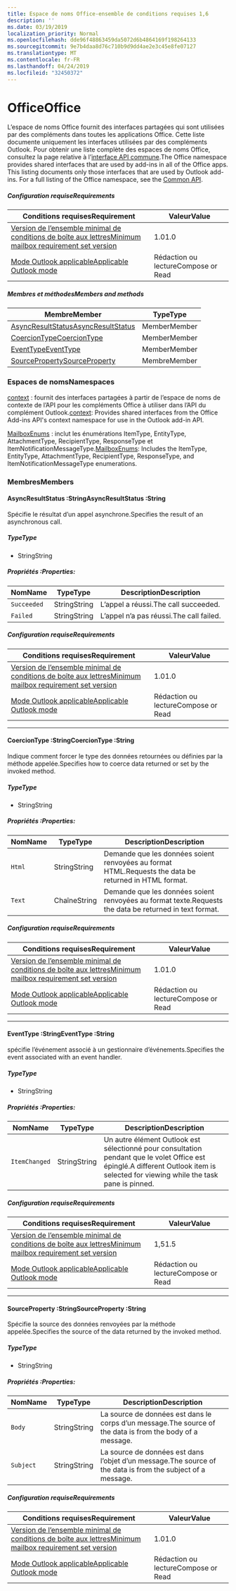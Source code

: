 ```yaml
---
title: Espace de noms Office-ensemble de conditions requises 1,6
description: ''
ms.date: 03/19/2019
localization_priority: Normal
ms.openlocfilehash: dde96f48863459da5072d6b4864169f198264133
ms.sourcegitcommit: 9e7b4daa8d76c710b9d9dd4ae2e3c45e8fe07127
ms.translationtype: MT
ms.contentlocale: fr-FR
ms.lasthandoff: 04/24/2019
ms.locfileid: "32450372"
---
```

# <a name="office"></a><span data-ttu-id="923a6-102">Office</span><span class="sxs-lookup"><span data-stu-id="923a6-102">Office</span></span>

<span data-ttu-id="923a6-p101">L’espace de noms Office fournit des interfaces partagées qui sont utilisées par des compléments dans toutes les applications Office. Cette liste documente uniquement les interfaces utilisées par des compléments Outlook. Pour obtenir une liste complète des espaces de noms Office, consultez la page relative à l’[interface API commune](/javascript/api/office).</span><span class="sxs-lookup"><span data-stu-id="923a6-p101">The Office namespace provides shared interfaces that are used by add-ins in all of the Office apps. This listing documents only those interfaces that are used by Outlook add-ins. For a full listing of the Office namespace, see the [Common API](/javascript/api/office).</span></span>

##### <a name="requirements"></a><span data-ttu-id="923a6-105">Configuration requise</span><span class="sxs-lookup"><span data-stu-id="923a6-105">Requirements</span></span>

|<span data-ttu-id="923a6-106">Conditions requises</span><span class="sxs-lookup"><span data-stu-id="923a6-106">Requirement</span></span>| <span data-ttu-id="923a6-107">Valeur</span><span class="sxs-lookup"><span data-stu-id="923a6-107">Value</span></span>|
|---|---|
|[<span data-ttu-id="923a6-108">Version de l’ensemble minimal de conditions de boîte aux lettres</span><span class="sxs-lookup"><span data-stu-id="923a6-108">Minimum mailbox requirement set version</span></span>](/office/dev/add-ins/reference/requirement-sets/outlook-api-requirement-sets)| <span data-ttu-id="923a6-109">1.0</span><span class="sxs-lookup"><span data-stu-id="923a6-109">1.0</span></span>|
|[<span data-ttu-id="923a6-110">Mode Outlook applicable</span><span class="sxs-lookup"><span data-stu-id="923a6-110">Applicable Outlook mode</span></span>](/outlook/add-ins/#extension-points)| <span data-ttu-id="923a6-111">Rédaction ou lecture</span><span class="sxs-lookup"><span data-stu-id="923a6-111">Compose or Read</span></span>|

##### <a name="members-and-methods"></a><span data-ttu-id="923a6-112">Membres et méthodes</span><span class="sxs-lookup"><span data-stu-id="923a6-112">Members and methods</span></span>

| <span data-ttu-id="923a6-113">Membre</span><span class="sxs-lookup"><span data-stu-id="923a6-113">Member</span></span> | <span data-ttu-id="923a6-114">Type</span><span class="sxs-lookup"><span data-stu-id="923a6-114">Type</span></span> |
|--------|------|
| [<span data-ttu-id="923a6-115">AsyncResultStatus</span><span class="sxs-lookup"><span data-stu-id="923a6-115">AsyncResultStatus</span></span>](#asyncresultstatus-string) | <span data-ttu-id="923a6-116">Member</span><span class="sxs-lookup"><span data-stu-id="923a6-116">Member</span></span> |
| [<span data-ttu-id="923a6-117">CoercionType</span><span class="sxs-lookup"><span data-stu-id="923a6-117">CoercionType</span></span>](#coerciontype-string) | <span data-ttu-id="923a6-118">Member</span><span class="sxs-lookup"><span data-stu-id="923a6-118">Member</span></span> |
| [<span data-ttu-id="923a6-119">EventType</span><span class="sxs-lookup"><span data-stu-id="923a6-119">EventType</span></span>](#eventtype-string) | <span data-ttu-id="923a6-120">Member</span><span class="sxs-lookup"><span data-stu-id="923a6-120">Member</span></span> |
| [<span data-ttu-id="923a6-121">SourceProperty</span><span class="sxs-lookup"><span data-stu-id="923a6-121">SourceProperty</span></span>](#sourceproperty-string) | <span data-ttu-id="923a6-122">Membre</span><span class="sxs-lookup"><span data-stu-id="923a6-122">Member</span></span> |

### <a name="namespaces"></a><span data-ttu-id="923a6-123">Espaces de noms</span><span class="sxs-lookup"><span data-stu-id="923a6-123">Namespaces</span></span>

<span data-ttu-id="923a6-124">[context](office.context.md) : fournit des interfaces partagées à partir de l’espace de noms de contexte de l’API pour les compléments Office à utiliser dans l’API du complément Outlook.</span><span class="sxs-lookup"><span data-stu-id="923a6-124">[context](office.context.md): Provides shared interfaces from the Office Add-ins API's context namespace for use in the Outlook add-in API.</span></span>

<span data-ttu-id="923a6-125">[MailboxEnums](/javascript/api/outlook_1_6/office.mailboxenums.attachmenttype) : inclut les énumérations ItemType, EntityType, AttachmentType, RecipientType, ResponseType et ItemNotificationMessageType.</span><span class="sxs-lookup"><span data-stu-id="923a6-125">[MailboxEnums](/javascript/api/outlook_1_6/office.mailboxenums.attachmenttype): Includes the ItemType, EntityType, AttachmentType, RecipientType, ResponseType, and ItemNotificationMessageType enumerations.</span></span>

### <a name="members"></a><span data-ttu-id="923a6-126">Membres</span><span class="sxs-lookup"><span data-stu-id="923a6-126">Members</span></span>

####  <a name="asyncresultstatus-string"></a><span data-ttu-id="923a6-127">AsyncResultStatus :String</span><span class="sxs-lookup"><span data-stu-id="923a6-127">AsyncResultStatus :String</span></span>

<span data-ttu-id="923a6-128">Spécifie le résultat d’un appel asynchrone.</span><span class="sxs-lookup"><span data-stu-id="923a6-128">Specifies the result of an asynchronous call.</span></span>

##### <a name="type"></a><span data-ttu-id="923a6-129">Type</span><span class="sxs-lookup"><span data-stu-id="923a6-129">Type</span></span>

*   <span data-ttu-id="923a6-130">String</span><span class="sxs-lookup"><span data-stu-id="923a6-130">String</span></span>

##### <a name="properties"></a><span data-ttu-id="923a6-131">Propriétés :</span><span class="sxs-lookup"><span data-stu-id="923a6-131">Properties:</span></span>

|<span data-ttu-id="923a6-132">Nom</span><span class="sxs-lookup"><span data-stu-id="923a6-132">Name</span></span>| <span data-ttu-id="923a6-133">Type</span><span class="sxs-lookup"><span data-stu-id="923a6-133">Type</span></span>| <span data-ttu-id="923a6-134">Description</span><span class="sxs-lookup"><span data-stu-id="923a6-134">Description</span></span>|
|---|---|---|
|`Succeeded`| <span data-ttu-id="923a6-135">String</span><span class="sxs-lookup"><span data-stu-id="923a6-135">String</span></span>|<span data-ttu-id="923a6-136">L’appel a réussi.</span><span class="sxs-lookup"><span data-stu-id="923a6-136">The call succeeded.</span></span>|
|`Failed`| <span data-ttu-id="923a6-137">String</span><span class="sxs-lookup"><span data-stu-id="923a6-137">String</span></span>|<span data-ttu-id="923a6-138">L’appel n’a pas réussi.</span><span class="sxs-lookup"><span data-stu-id="923a6-138">The call failed.</span></span>|

##### <a name="requirements"></a><span data-ttu-id="923a6-139">Configuration requise</span><span class="sxs-lookup"><span data-stu-id="923a6-139">Requirements</span></span>

|<span data-ttu-id="923a6-140">Conditions requises</span><span class="sxs-lookup"><span data-stu-id="923a6-140">Requirement</span></span>| <span data-ttu-id="923a6-141">Valeur</span><span class="sxs-lookup"><span data-stu-id="923a6-141">Value</span></span>|
|---|---|
|[<span data-ttu-id="923a6-142">Version de l’ensemble minimal de conditions de boîte aux lettres</span><span class="sxs-lookup"><span data-stu-id="923a6-142">Minimum mailbox requirement set version</span></span>](/office/dev/add-ins/reference/requirement-sets/outlook-api-requirement-sets)| <span data-ttu-id="923a6-143">1.0</span><span class="sxs-lookup"><span data-stu-id="923a6-143">1.0</span></span>|
|[<span data-ttu-id="923a6-144">Mode Outlook applicable</span><span class="sxs-lookup"><span data-stu-id="923a6-144">Applicable Outlook mode</span></span>](/outlook/add-ins/#extension-points)| <span data-ttu-id="923a6-145">Rédaction ou lecture</span><span class="sxs-lookup"><span data-stu-id="923a6-145">Compose or Read</span></span>|

---

####  <a name="coerciontype-string"></a><span data-ttu-id="923a6-146">CoercionType :String</span><span class="sxs-lookup"><span data-stu-id="923a6-146">CoercionType :String</span></span>

<span data-ttu-id="923a6-147">Indique comment forcer le type des données retournées ou définies par la méthode appelée.</span><span class="sxs-lookup"><span data-stu-id="923a6-147">Specifies how to coerce data returned or set by the invoked method.</span></span>

##### <a name="type"></a><span data-ttu-id="923a6-148">Type</span><span class="sxs-lookup"><span data-stu-id="923a6-148">Type</span></span>

*   <span data-ttu-id="923a6-149">String</span><span class="sxs-lookup"><span data-stu-id="923a6-149">String</span></span>

##### <a name="properties"></a><span data-ttu-id="923a6-150">Propriétés :</span><span class="sxs-lookup"><span data-stu-id="923a6-150">Properties:</span></span>

|<span data-ttu-id="923a6-151">Nom</span><span class="sxs-lookup"><span data-stu-id="923a6-151">Name</span></span>| <span data-ttu-id="923a6-152">Type</span><span class="sxs-lookup"><span data-stu-id="923a6-152">Type</span></span>| <span data-ttu-id="923a6-153">Description</span><span class="sxs-lookup"><span data-stu-id="923a6-153">Description</span></span>|
|---|---|---|
|`Html`| <span data-ttu-id="923a6-154">String</span><span class="sxs-lookup"><span data-stu-id="923a6-154">String</span></span>|<span data-ttu-id="923a6-155">Demande que les données soient renvoyées au format HTML.</span><span class="sxs-lookup"><span data-stu-id="923a6-155">Requests the data be returned in HTML format.</span></span>|
|`Text`| <span data-ttu-id="923a6-156">Chaîne</span><span class="sxs-lookup"><span data-stu-id="923a6-156">String</span></span>|<span data-ttu-id="923a6-157">Demande que les données soient renvoyées au format texte.</span><span class="sxs-lookup"><span data-stu-id="923a6-157">Requests the data be returned in text format.</span></span>|

##### <a name="requirements"></a><span data-ttu-id="923a6-158">Configuration requise</span><span class="sxs-lookup"><span data-stu-id="923a6-158">Requirements</span></span>

|<span data-ttu-id="923a6-159">Conditions requises</span><span class="sxs-lookup"><span data-stu-id="923a6-159">Requirement</span></span>| <span data-ttu-id="923a6-160">Valeur</span><span class="sxs-lookup"><span data-stu-id="923a6-160">Value</span></span>|
|---|---|
|[<span data-ttu-id="923a6-161">Version de l’ensemble minimal de conditions de boîte aux lettres</span><span class="sxs-lookup"><span data-stu-id="923a6-161">Minimum mailbox requirement set version</span></span>](/office/dev/add-ins/reference/requirement-sets/outlook-api-requirement-sets)| <span data-ttu-id="923a6-162">1.0</span><span class="sxs-lookup"><span data-stu-id="923a6-162">1.0</span></span>|
|[<span data-ttu-id="923a6-163">Mode Outlook applicable</span><span class="sxs-lookup"><span data-stu-id="923a6-163">Applicable Outlook mode</span></span>](/outlook/add-ins/#extension-points)| <span data-ttu-id="923a6-164">Rédaction ou lecture</span><span class="sxs-lookup"><span data-stu-id="923a6-164">Compose or Read</span></span>|

---

####  <a name="eventtype-string"></a><span data-ttu-id="923a6-165">EventType :String</span><span class="sxs-lookup"><span data-stu-id="923a6-165">EventType :String</span></span>

<span data-ttu-id="923a6-166">spécifie l’événement associé à un gestionnaire d’événements.</span><span class="sxs-lookup"><span data-stu-id="923a6-166">Specifies the event associated with an event handler.</span></span>

##### <a name="type"></a><span data-ttu-id="923a6-167">Type</span><span class="sxs-lookup"><span data-stu-id="923a6-167">Type</span></span>

*   <span data-ttu-id="923a6-168">String</span><span class="sxs-lookup"><span data-stu-id="923a6-168">String</span></span>

##### <a name="properties"></a><span data-ttu-id="923a6-169">Propriétés :</span><span class="sxs-lookup"><span data-stu-id="923a6-169">Properties:</span></span>

| <span data-ttu-id="923a6-170">Nom</span><span class="sxs-lookup"><span data-stu-id="923a6-170">Name</span></span> | <span data-ttu-id="923a6-171">Type</span><span class="sxs-lookup"><span data-stu-id="923a6-171">Type</span></span> | <span data-ttu-id="923a6-172">Description</span><span class="sxs-lookup"><span data-stu-id="923a6-172">Description</span></span> |
|---|---|---|
|`ItemChanged`| <span data-ttu-id="923a6-173">String</span><span class="sxs-lookup"><span data-stu-id="923a6-173">String</span></span> | <span data-ttu-id="923a6-174">Un autre élément Outlook est sélectionné pour consultation pendant que le volet Office est épinglé.</span><span class="sxs-lookup"><span data-stu-id="923a6-174">A different Outlook item is selected for viewing while the task pane is pinned.</span></span> |

##### <a name="requirements"></a><span data-ttu-id="923a6-175">Configuration requise</span><span class="sxs-lookup"><span data-stu-id="923a6-175">Requirements</span></span>

|<span data-ttu-id="923a6-176">Conditions requises</span><span class="sxs-lookup"><span data-stu-id="923a6-176">Requirement</span></span>| <span data-ttu-id="923a6-177">Valeur</span><span class="sxs-lookup"><span data-stu-id="923a6-177">Value</span></span>|
|---|---|
|[<span data-ttu-id="923a6-178">Version de l’ensemble minimal de conditions de boîte aux lettres</span><span class="sxs-lookup"><span data-stu-id="923a6-178">Minimum mailbox requirement set version</span></span>](/office/dev/add-ins/reference/requirement-sets/outlook-api-requirement-sets)| <span data-ttu-id="923a6-179">1,5</span><span class="sxs-lookup"><span data-stu-id="923a6-179">1.5</span></span> |
|[<span data-ttu-id="923a6-180">Mode Outlook applicable</span><span class="sxs-lookup"><span data-stu-id="923a6-180">Applicable Outlook mode</span></span>](/outlook/add-ins/#extension-points)| <span data-ttu-id="923a6-181">Rédaction ou lecture</span><span class="sxs-lookup"><span data-stu-id="923a6-181">Compose or Read</span></span> |

---

####  <a name="sourceproperty-string"></a><span data-ttu-id="923a6-182">SourceProperty :String</span><span class="sxs-lookup"><span data-stu-id="923a6-182">SourceProperty :String</span></span>

<span data-ttu-id="923a6-183">Spécifie la source des données renvoyées par la méthode appelée.</span><span class="sxs-lookup"><span data-stu-id="923a6-183">Specifies the source of the data returned by the invoked method.</span></span>

##### <a name="type"></a><span data-ttu-id="923a6-184">Type</span><span class="sxs-lookup"><span data-stu-id="923a6-184">Type</span></span>

*   <span data-ttu-id="923a6-185">String</span><span class="sxs-lookup"><span data-stu-id="923a6-185">String</span></span>

##### <a name="properties"></a><span data-ttu-id="923a6-186">Propriétés :</span><span class="sxs-lookup"><span data-stu-id="923a6-186">Properties:</span></span>

|<span data-ttu-id="923a6-187">Nom</span><span class="sxs-lookup"><span data-stu-id="923a6-187">Name</span></span>| <span data-ttu-id="923a6-188">Type</span><span class="sxs-lookup"><span data-stu-id="923a6-188">Type</span></span>| <span data-ttu-id="923a6-189">Description</span><span class="sxs-lookup"><span data-stu-id="923a6-189">Description</span></span>|
|---|---|---|
|`Body`| <span data-ttu-id="923a6-190">String</span><span class="sxs-lookup"><span data-stu-id="923a6-190">String</span></span>|<span data-ttu-id="923a6-191">La source de données est dans le corps d’un message.</span><span class="sxs-lookup"><span data-stu-id="923a6-191">The source of the data is from the body of a message.</span></span>|
|`Subject`| <span data-ttu-id="923a6-192">String</span><span class="sxs-lookup"><span data-stu-id="923a6-192">String</span></span>|<span data-ttu-id="923a6-193">La source de données est dans l’objet d’un message.</span><span class="sxs-lookup"><span data-stu-id="923a6-193">The source of the data is from the subject of a message.</span></span>|

##### <a name="requirements"></a><span data-ttu-id="923a6-194">Configuration requise</span><span class="sxs-lookup"><span data-stu-id="923a6-194">Requirements</span></span>

|<span data-ttu-id="923a6-195">Conditions requises</span><span class="sxs-lookup"><span data-stu-id="923a6-195">Requirement</span></span>| <span data-ttu-id="923a6-196">Valeur</span><span class="sxs-lookup"><span data-stu-id="923a6-196">Value</span></span>|
|---|---|
|[<span data-ttu-id="923a6-197">Version de l’ensemble minimal de conditions de boîte aux lettres</span><span class="sxs-lookup"><span data-stu-id="923a6-197">Minimum mailbox requirement set version</span></span>](/office/dev/add-ins/reference/requirement-sets/outlook-api-requirement-sets)| <span data-ttu-id="923a6-198">1.0</span><span class="sxs-lookup"><span data-stu-id="923a6-198">1.0</span></span>|
|[<span data-ttu-id="923a6-199">Mode Outlook applicable</span><span class="sxs-lookup"><span data-stu-id="923a6-199">Applicable Outlook mode</span></span>](/outlook/add-ins/#extension-points)| <span data-ttu-id="923a6-200">Rédaction ou lecture</span><span class="sxs-lookup"><span data-stu-id="923a6-200">Compose or Read</span></span>|
